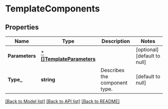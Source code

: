 # TemplateComponents

## Properties
Name | Type | Description | Notes
------------ | ------------- | ------------- | -------------
**Parameters** | [***[]TemplateParameters**](array.md) |  | [optional] [default to null]
**Type_** | **string** | Describes the component type. | [default to null]

[[Back to Model list]](../README.md#documentation-for-models) [[Back to API list]](../README.md#documentation-for-api-endpoints) [[Back to README]](../README.md)

